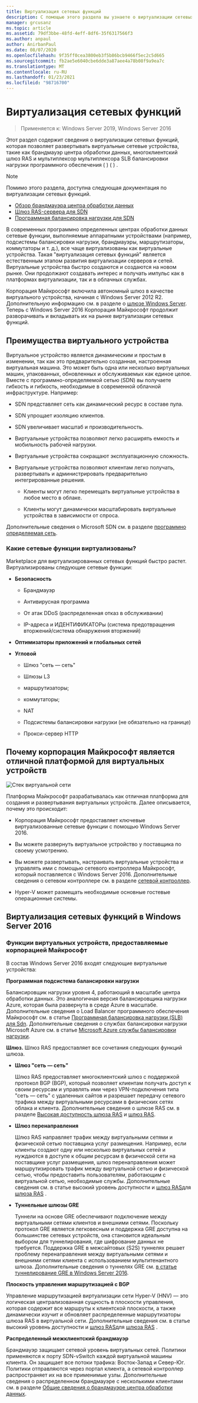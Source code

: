 ```yaml
---
title: Виртуализация сетевых функций
description: С помощью этого раздела вы узнаете о виртуализации сетевых функций, которая позволяет развертывать виртуальные сетевые устройства, такие как брандмауэр центра обработки данных, многоклиентский шлюз RAS и программная балансировка нагрузки (SLB) в Windows Server 2019 и 2016.
manager: grcusanz
ms.topic: article
ms.assetid: 79df3bbe-48fd-4eff-8df6-35f6317566f3
ms.author: anpaul
author: AnirbanPaul
ms.date: 08/07/2020
ms.openlocfilehash: 9f35ff0cea3800eb3f5b86bcb9466f5ec2c5d665
ms.sourcegitcommit: fb2ae5e6040cbe6dde3a87aee4a78b08f9a9ea7c
ms.translationtype: MT
ms.contentlocale: ru-RU
ms.lasthandoff: 01/23/2021
ms.locfileid: "98716700"
---
```

# <a name="network-function-virtualization"></a>Виртуализация сетевых функций

>Применяется к: Windows Server 2019, Windows Server 2016

Этот раздел содержит сведения о виртуализации сетевых функций, которая позволяет развертывать виртуальные сетевые устройства, такие как брандмауэр центра обработки данных, многоклиентский шлюз RAS и мультиплексор мультиплексора SLB балансировки нагрузки программного обеспечения \( \) \( \) .

>[!NOTE]
>Помимо этого раздела, доступна следующая документация по виртуализации сетевых функций.
> - [Обзор брандмауэра центра обработки данных](../../../sdn/technologies/network-function-virtualization/../../../sdn/technologies/network-function-virtualization/Datacenter-Firewall-Overview.md)
> - [Шлюз RAS-сервера для SDN](../../../sdn/technologies/network-function-virtualization/RAS-Gateway-for-SDN.md)
> - [Программная балансировка нагрузки для SDN](./software-load-balancing-for-sdn.md)

В современных программно определенных центрах обработки данных сетевые функции, выполняемые аппаратными устройствами (например, подсистемы балансировки нагрузки, брандмауэры, маршрутизаторы, коммутаторы и т. д.), все чаще виртуализованы как виртуальные устройства. Такая "виртуализация сетевых функций" является естественным этапом развития виртуализации серверов и сетей. Виртуальные устройства быстро создаются и создаются на новом рынке. Они продолжают создавать интерес и получать импульс как в платформах виртуализации, так и в облачных службах.

Корпорация Майкрософт включила автономный шлюз в качестве виртуального устройства, начиная с Windows Server 2012 R2. Дополнительную информацию см. в разделе о [шлюзе Windows Server](/previous-versions/windows/it-pro/windows-server-2012-R2-and-2012/dn313101(v=ws.11)). Теперь с Windows Server 2016 Корпорация Майкрософт продолжит разворачивать и вкладывать их на рынке виртуализации сетевых функций.

## <a name="virtual-appliance-benefits"></a>Преимущества виртуального устройства
Виртуальное устройство является динамическим и простым в изменении, так как это предварительно созданная, настроенная виртуальная машина. Это может быть одна или несколько виртуальных машин, упакованных, обновленных и обслуживаемых как единое целое. Вместе с программно-определяемой сетью (SDN) вы получаете гибкость и гибкость, необходимые в современной облачной инфраструктуре. Например:

-   SDN представляет сеть как динамический ресурс в составе пула.

-   SDN упрощает изоляцию клиентов.

-   SDN увеличивает масштаб и производительность.

-   Виртуальные устройства позволяют легко расширять емкость и мобильность рабочей нагрузки.

-   Виртуальные устройства сокращают эксплуатационную сложность.

-   Виртуальные устройства позволяют клиентам легко получать, развертывать и администрировать предварительно интегрированные решения.

    -   Клиенты могут легко перемещать виртуальные устройства в любое место в облаке.

    -   Клиенты могут динамически масштабировать виртуальные устройства в зависимости от спроса.

Дополнительные сведения о Microsoft SDN см. в разделе [программно определяемая сеть](../../software-defined-networking.md).

### <a name="what-network-functions-are-being-virtualized"></a>Какие сетевые функции виртуализованы?
Marketplace для виртуализированных сетевых функций быстро растет. Виртуализированы следующие сетевые функции:

-   **Безопасность**

    -   Брандмауэр

    -   Антивирусная программа

    -   От атак DDoS (распределенная отказ в обслуживании)

    -   IP-адреса и ИДЕНТИФИКАТОРы (система предотвращения вторжений/система обнаружения вторжений)

-   **Оптимизаторы приложений и глобальных сетей**

-   **Угловой**

    -   Шлюз "сеть — сеть"

    -   Шлюзы L3

    -   маршрутизаторы;

    -   коммутаторы;

    -   NAT

    -   Подсистемы балансировки нагрузки (не обязательно на границе)

    -   Прокси-сервер HTTP

## <a name="why-microsoft-is-a-great-platform-for-virtual-appliances"></a>Почему корпорация Майкрософт является отличной платформой для виртуальных устройств
![Стек виртуальной сети](../../../media/Network-Function-Virtualization/Microsoft-Network-Function-Virtualization.png)

Платформа Майкрософт разрабатывалась как отличная платформа для создания и развертывания виртуальных устройств. Далее описывается, почему это происходит:

-   Корпорация Майкрософт предоставляет ключевые виртуализованные сетевые функции с помощью Windows Server 2016.

-   Вы можете развернуть виртуальное устройство у поставщика по своему усмотрению.

-   Вы можете развертывать, настраивать виртуальные устройства и управлять ими с помощью сетевого контроллера Майкрософт, который поставляется с Windows Server 2016. Дополнительные сведения о сетевом контроллере см. в разделе [сетевой контроллер](../../../sdn/technologies/network-controller/Network-Controller.md).

-   Hyper-V может размещать необходимые основные гостевые операционные системы.

## <a name="network-function-virtualization-in-windows-server-2016"></a>Виртуализация сетевых функций в Windows Server 2016

### <a name="virtual-appliances-functions-provided-by-microsoft"></a>Функции виртуальных устройств, предоставляемые корпорацией Майкрософт
В состав Windows Server 2016 входят следующие виртуальные устройства:

**Программная подсистема балансировки нагрузки**

Балансировщик нагрузки уровня 4, работающий в масштабе центра обработки данных. Это аналогичная версия балансировщика нагрузки Azure, которая была развернута в среде Azure в масштабе. Дополнительные сведения о Load Balancer программного обеспечения Майкрософт см. в статье [Программная балансировка нагрузки (SLB) для Sdn](/previous-versions/windows/server/mt632286(v=ws.12)). Дополнительные сведения о службах балансировки нагрузки Microsoft Azure см. в статье [Microsoft Azure службы балансировки нагрузки](https://azure.microsoft.com/blog/2014/04/08/microsoft-azure-load-balancing-services/).

**Шлюз.** Шлюз RAS предоставляет все сочетания следующих функций шлюза.

-   **Шлюз "сеть — сеть"**

    Шлюз RAS предоставляет многоклиентский шлюз с поддержкой протокол BGP (BGP), который позволяет клиентам получать доступ к своим ресурсам и управлять ими через VPN-подключения типа "сеть — сеть" с удаленных сайтов и разрешает передачу сетевого трафика между виртуальными ресурсами в физических сетях облака и клиента. Дополнительные сведения о шлюзе RAS см. в разделе [Высокая доступность шлюза RAS](/previous-versions/windows/server/mt631692(v=ws.12)) и [шлюз RAS](../../../../remote/remote-access/ras-gateway/ras-gateway.md).

-   **Шлюз перенаправления**

    Шлюз RAS направляет трафик между виртуальными сетями и физической сетью поставщика услуг размещения. Например, если клиенты создают одну или несколько виртуальных сетей и нуждаются в доступе к общим ресурсам в физической сети на поставщике услуг размещения, шлюз перенаправления может маршрутизировать трафик между виртуальной сетью и физической сетью, чтобы предоставить пользователям, работающим с виртуальной сетью, необходимые службы. Дополнительные сведения см. в статье высокий уровень доступности и [шлюз RAS](../../../../remote/remote-access/ras-gateway/ras-gateway.md)для [шлюза RAS](/previous-versions/windows/server/mt631692(v=ws.12)) .

-   **Туннельные шлюзы GRE**

    Туннели на основе GRE обеспечивают подключение между виртуальными сетями клиентов и внешними сетями. Поскольку протокол GRE является легковесным и поддержка GRE доступна на большинстве сетевых устройств, она становится идеальным выбором для туннелирования, где шифрование данных не требуется. Поддержка GRE в межсайтовых (S2S) туннелях решает проблему перенаправления между виртуальными сетями и внешними сетями клиента с использованием мультитенантного шлюза. Дополнительные сведения о туннелях GRE см. [в статье туннелирование GRE в Windows Server 2016](../../../../remote/remote-access/ras-gateway/gre-tunneling-windows-server.md).

**Плоскость управления маршрутизацией с BGP**

Управление маршрутизацией виртуализации сети Hyper-V (HNV) — это логическая централизованная сущность в плоскости управления, которая содержит все маршруты к клиентской плоскости, а также динамически изучит и обновляет распределенные маршрутизаторы шлюза RAS в виртуальной сети. Дополнительные сведения см. в статье высокий уровень доступности и [шлюз RAS](../../../../remote/remote-access/ras-gateway/ras-gateway.md)для [шлюза RAS](/previous-versions/windows/server/mt631692(v=ws.12)) .

**Распределенный межклиентский брандмауэр**

Брандмауэр защищает сетевой уровень виртуальных сетей. Политики применяются к порту SDN-vSwitch каждой виртуальной машины клиента. Он защищает все потоки трафика: Восток-Запад и Север-Юг. Политики отправляются через портал клиента, а сетевой контроллер распространяет их на все применимые узлы. Дополнительные сведения о распределенном брандмауэре с несколькими клиентами см. в разделе [Общие сведения о брандмауэре центра обработки данных](../../../sdn/technologies/network-function-virtualization/../../../sdn/technologies/network-function-virtualization/Datacenter-Firewall-Overview.md).